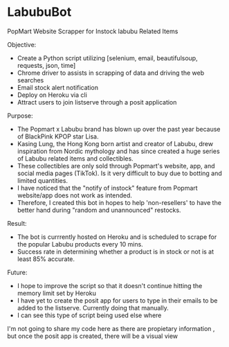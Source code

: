 # LabubuBot
PopMart Website Scrapper for Instock labubu Related Items

Objective:
- Create a Python script utilizing [selenium, email, beautifulsoup, requests, json, time]
- Chrome driver to assists in scrapping of data and driving the web searches
- Email stock alert notification
- Deploy on Heroku via cli
- Attract users to join listserve through a posit application

Purpose:
- The Popmart x Labubu brand has blown up over the past year because of BlackPink KPOP star Lisa.
- Kasing Lung, the Hong Kong born artist and creator of Labubu, drew inspiration from Nordic mythology and has since created a huge series of Labubu related items and collectibles.
- These collectibles are only sold through Popmart's website, app, and social media pages (TikTok). Is it very difficult to buy due to botting and limited quantities.
- I have noticed that the "notify of instock" feature from Popmart website/app does not work as intended.
- Therefore, I created this bot in hopes to help 'non-resellers' to have the better hand during "random and unannounced" restocks.

Result:
- The bot is currrently hosted on Heroku and is scheduled to scrape for the popular Labubu products every 10 mins.
- Success rate in determining whether a product is in stock or not is at least 85% accurate.

Future:
- I hope to improve the script so that it doesn't continue hitting the memory limit set by Heroku
- I have yet to create the posit app for users to type in their emails to be added to the listserve. Currently doing that manually.
- I can see this type of script being used else where

I'm not going to share my code here as there are propietary information , but once the posit app is created, there will be a visual view
